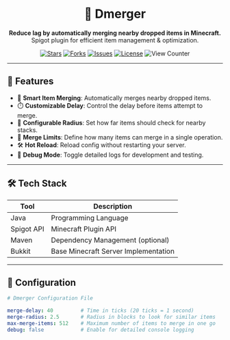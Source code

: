 <h1 align="center">🧲 Dmerger</h1>
<p align="center">
  <strong>Reduce lag by automatically merging nearby dropped items in Minecraft.</strong><br>
  Spigot plugin for efficient item management & optimization.
</p>

<p align="center">
  <a href="https://github.com/itzdaimy/DmergerSpigot/stargazers"><img src="https://img.shields.io/github/stars/itzdaimy/DmergerSpigot?style=social" alt="Stars"></a>
  <a href="https://github.com/itzdaimy/DmergerSpigot/network/members"><img src="https://img.shields.io/github/forks/itzdaimy/DmergerSpigot?style=social" alt="Forks"></a>
  <a href="https://github.com/itzdaimy/DmergerSpigot/issues"><img src="https://img.shields.io/github/issues/itzdaimy/DmergerSpigot" alt="Issues"></a>
  <a href="https://github.com/itzdaimy/DmergerSpigot/blob/main/LICENSE"><img src="https://img.shields.io/github/license/itzdaimy/DmergerSpigot" alt="License"></a>
  <img src="https://komarev.com/ghpvc/?username=itzdaimy&label=Profile+Views&color=0e75b6&style=flat" alt="View Counter">
</p>

---

## 🚀 Features

- 🔁 **Smart Item Merging**: Automatically merges nearby dropped items.
- ⏱️ **Customizable Delay**: Control the delay before items attempt to merge.
- 📏 **Configurable Radius**: Set how far items should check for nearby stacks.
- 🧱 **Merge Limits**: Define how many items can merge in a single operation.
- 🛠️ **Hot Reload**: Reload config without restarting your server.
- 🧪 **Debug Mode**: Toggle detailed logs for development and testing.

---

## 🛠️ Tech Stack

| Tool         | Description                          |
|--------------|--------------------------------------|
| Java         | Programming Language                 |
| Spigot API   | Minecraft Plugin API                 |
| Maven        | Dependency Management (optional)     |
| Bukkit       | Base Minecraft Server Implementation |

---

## 📂 Configuration

```yaml
# Dmerger Configuration File

merge-delay: 40         # Time in ticks (20 ticks = 1 second)
merge-radius: 2.5       # Radius in blocks to look for similar items
max-merge-items: 512    # Maximum number of items to merge in one go
debug: false            # Enable for detailed console logging
